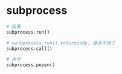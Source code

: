 # subprocess

```python
# 阻塞
subprocess.run()

# =wubprocess.run().returncode, 基本不用了
subprocess.call()

# 异步
subprocess.popen()
```

